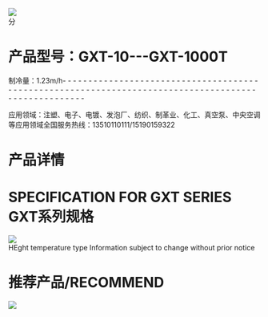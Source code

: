 ![](https://cdn-mineru.openxlab.org.cn/extract/bbd87602-ac86-4655-9d0d-f901c3f524f0/df5e0d5bcef5eee3a47d6eab1e7dd05ef10e90a073fdee1785c088c0cc314440.jpg)  
分

# 产品型号：GXT-10---GXT-1000T

制冷量：1.23m/h- - - - - - - - - - - - - - - - - - - - - - - - - - - - - - - - - - - - - - - - - - - - - - - - - - - - - - - - - - - - - - - - - - - - - - - - - - - - - - - - - - - - - - - - - - - - - - - - - - - - -

应用领域：注塑、电子、电镀、发泡厂、纺织、制革业、化工、真空泵、中央空调等应用领域全国服务热线：13510110111/15190159322

# 产品详情

# SPECIFICATION FOR GXT SERIES GXT系列规格

![](https://cdn-mineru.openxlab.org.cn/extract/bbd87602-ac86-4655-9d0d-f901c3f524f0/b5474df5b3140cf4cc6dac38bded7af1b6709ec7267e19e33d739c94bcd88ddb.jpg)  
HEght temperature type Information subject to change without prior notice

# 推荐产品/RECOMMEND

![](https://cdn-mineru.openxlab.org.cn/extract/bbd87602-ac86-4655-9d0d-f901c3f524f0/9889857d6d99bbcf316e3f592c465e63f44e0b0ff6bca7d8b6851725ee0899b1.jpg)